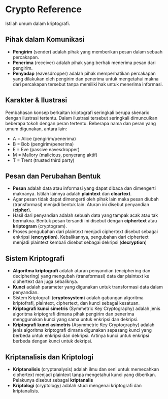 # Crypto Reference

Istilah umum dalam kriptografi.

## Pihak dalam Komunikasi

* **Pengirim** (sender) adalah pihak yang memberikan pesan dalam sebuah percakapan.
* **Penerima** (receiver) adalah pihak yang berhak menerima pesan dari pengirim.
* **Penyadap** (eavesdropper) adalah pihak memperhatikan percakapan yang dilakukan oleh pengirim dan penerima untuk mengetahui makna dari percakapan tersebut tanpa memiliki hak untuk menerima informasi.


## Karakter & Ilustrasi

Pembahasan konsep berkaitan kriptografi seringkali berupa skenario dengan ilustrasi tertentu. Dalam ilustrasi tersebut seringkali dimunculkan beberapa tokoh dengan peran tertentu. Beberapa nama dan peran yang umum digunakan, antara lain:

* A = Alice (pengirim/penerima)
* B = Bob (pengirim/penerima)
* E = Eve (passive eavesdropper)
* M = Mallory (malicious, penyerang aktif)
* T = Trent (trusted third party)


## Pesan dan Perubahan Bentuk

* **Pesan** adalah data atau informasi yang dapat dibaca dan dimengerti maknanya. Istilah lainnya adalah **plaintext** dan **cleartext**.
* Agar pesan tidak dapat dimengerti oleh pihak lain maka pesan diubah (transformasi) menjadi bentuk lain. Aturan ini disebut penyandian (**cipher**).
* Hasil dari penyandian adalah sebuah data yang tampak acak atau tak bermakna. Bentuk pesan tersandi ini disebut dengan **ciphertext** atau **kriptogram** (cryptogram).
* Proses pengubahan dari plaintext menjadi ciphertext disebut sebagai enkripsi (**encryption**). Kebalikannya, pengubahan dari ciphertext menjadi plaintext kembali disebut sebagai dekripsi (**decryption**)


## Sistem Kriptografi

* **Algoritma kriptografi** adalah aturan penyandian (enciphering dan deciphering) yang mengubah (transformasi) data dar plaintext ke ciphertext dan juga sebaliknya.
* **Kunci** adalah parameter yang digunakan untuk transformasi data dalam penyandian.
* Sistem Kriptografi (**cryptosystem**) adalah gabungan algoritma kriptofrafi, plaintext, ciphertext, dan kunci sebagai kesatuan.
* **Kriptografi kunci simetris** (Symmetric Key Cryptography) adalah jenis algoritma kriptografi dimana pihak pengirim dan penerima menggunakan kunci yang sama untuk enkripsi dan dekripsi.
* **Kriptografi kunci asimetris** (Asymmetric Key Cryptography) adalah jenis algoritma kriptografi dimana digunakan sepasang kunci yang berbeda untuk enkripsi dan dekripsi. Artinya kunci untuk enkripsi berbeda dengan kunci untuk dekripsi.


## Kriptanalisis dan Kriptologi 

* **Kriptanalisis** (cryptanalysis) adalah ilmu dan seni untuk memecahkan ciphertext menjadi plaintext tanpa mengetahui kunci yang diberikan. Pelakunya disebut sebagai **kriptanalis**
* **Kriptologi** (cryptology) adalah studi mengenai kriptografi dan kriptanalisis.



